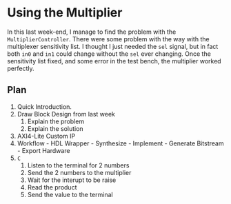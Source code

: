# Using the Multiplier

In this last week-end, I manage to find the problem with the `MultiplierController`. There were some problem with the way with the multiplexer sensitivity list. I thought I just needed the `sel` signal, but in fact both `in0` and `in1` could change without the `sel` ever changing. Once the sensitivity list fixed, and some error in the test bench, the multiplier worked perfectly.

## Plan

1. Quick Introduction.
1. Draw Block Design from last week
   1. Explain the problem
   1. Explain the solution
1. AXI4-Lite Custom IP
1. Workflow - HDL Wrapper - Synthesize - Implement - Generate Bitstream - Export Hardware
1. `C`
   1. Listen to the terminal for 2 numbers
   1. Send the 2 numbers to the multiplier
   1. Wait for the interupt to be raise
   1. Read the product
   1. Send the value to the terminal

